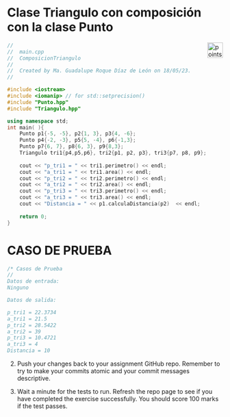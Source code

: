 # Clase Triangulo con composición con la clase Punto

<img alt="points bar" align="right" height="36" src="../../blob/status/.github/activity-icons/points-bar.svg" />


```c++
//
//  main.cpp
//  ComposicionTriangulo
//
//  Created by Ma. Guadalupe Roque Díaz de León on 18/05/23.
//

#include <iostream>
#include <iomanip> // for std::setprecision()
#include "Punto.hpp"
#include "Triangulo.hpp"

using namespace std;
int main( ){
    Punto p1{-5, -5}, p2{1, 3}, p3{4, -6};
    Punto p4{-2, -3}, p5{5, -4}, p6{-1,3};
    Punto p7{6, 7}, p8{6, 3}, p9{8,3};
    Triangulo tri1{p4,p5,p6}, tri2{p1, p2, p3}, tri3{p7, p8, p9};
    
    cout << "p_tri1 = " << tri1.perimetro() << endl;
    cout << "a_tri1 = " << tri1.area() << endl;
    cout << "p_tri2 = " << tri2.perimetro() << endl;
    cout << "a_tri2 = " << tri2.area() << endl;
    cout << "p_tri3 = " << tri3.perimetro() << endl;
    cout << "a_tri3 = " << tri3.area() << endl;
    cout << "Distancia = " << p1.calculaDistancia(p2)  << endl;
   
    return 0;
}

```
# CASO DE PRUEBA
```c++
/* Casos de Prueba
//  
Datos de entrada:
Ninguno

Datos de salida:

p_tri1 = 22.3734
a_tri1 = 21.5
p_tri2 = 28.5422
a_tri2 = 39
p_tri3 = 10.4721
a_tri3 = 4
Distancia = 10

```

2. Push your changes back to your assignment GitHub repo. Remember to try to make your commits atomic and your commit messages descriptive.

3. Wait a minute for the tests to run. Refresh the repo page to see if you have completed the exercise successfully.
You should score 100 marks if the test passes.
